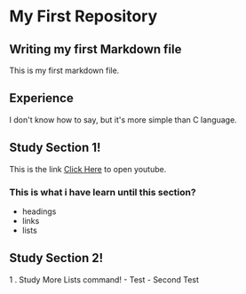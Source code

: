 # My First Repository
## Writing my first Markdown file
This is my first markdown file.
## Experience
I don't know how to say, but it's more simple than C language.
## Study Section 1!
This is the link [Click Here](https://youtube.com) to open youtube.
### This is what i have learn until this section?
- headings
- links
- lists
## Study Section 2!
1 . Study More Lists command!
    - Test
        - Second Test

